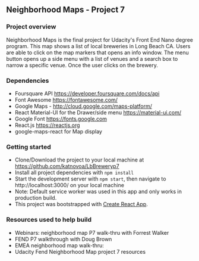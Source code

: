 ## Neighborhood Maps - Project 7

### Project overview
Neighborhood Maps is the final project for Udacity's Front End Nano degree program. This map shows a list of local breweries in Long Beach CA. Users  are able to click on the map markers that opens an info window. The menu button opens up a side menu with a list of venues and a search box to narrow a specific venue. Once the user clicks on the brewery.

### Dependencies
 * Foursquare API https://developer.foursquare.com/docs/api
 * Font Awesome https://fontawesome.com/
 * Google Maps - http://cloud.google.com/maps-platform/
 * React Material-UI for the Drawer/side menu  https://material-ui.com/
 * Google Font https://fonts.google.com
 * React.js  https://reactjs.org
 * google-maps-react for Map display

### Getting started
* Clone/Download the project to your local machine at https://github.com/katnovoa/LbBreweryp7
* Install all project dependencies with `npm install`
* Start the development server with `npm start`, then navigate to http://localhost:3000/ on your local machine
* Note: Default service worker was used in this app and only works in production build.
* This project was bootstrapped with [Create React App](https://github.com/facebook/create-react-app).

### Resources used to help build
* Webinars: neighborhood map P7 walk-thru with Forrest Walker
* FEND P7 walkthrough with Doug Brown
* EMEA neighborhood map walk-thru:
* Udacity Fend Neighborhood Map project 7 resources
